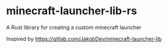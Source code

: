 # minecraft-launcher-lib-rs

A Rust library for creating a custom minecraft launcher

Inspired by https://gitlab.com/JakobDev/minecraft-launcher-lib
